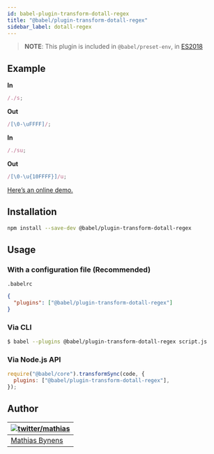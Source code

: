```yaml
---
id: babel-plugin-transform-dotall-regex
title: "@babel/plugin-transform-dotall-regex"
sidebar_label: dotall-regex
---
```


> **NOTE**: This plugin is included in `@babel/preset-env`, in [ES2018](https://github.com/tc39/proposals/blob/master/finished-proposals.md)

## Example

**In**

```js title="JavaScript"
/./s;
```

**Out**

```js title="JavaScript"
/[\0-\uFFFF]/;
```

**In**

```js title="JavaScript"
/./su;
```

**Out**

```js title="JavaScript"
/[\0-\u{10FFFF}]/u;
```

[Here’s an online demo.](https://mothereff.in/regexpu#input=const+regex+%3D+/foo.bar/s%3B%0Aconsole.log%28%0A++regex.test%28%27foo%5Cnbar%27%29%0A%29%3B%0A//+%E2%86%92+true&dotAllFlag=1)

## Installation

```sh title="Shell"
npm install --save-dev @babel/plugin-transform-dotall-regex
```

## Usage

### With a configuration file (Recommended)

`.babelrc`

```json title="babel.config.json"
{
  "plugins": ["@babel/plugin-transform-dotall-regex"]
}
```

### Via CLI

```sh title="Shell"
$ babel --plugins @babel/plugin-transform-dotall-regex script.js
```

### Via Node.js API

```js title="JavaScript"
require("@babel/core").transformSync(code, {
  plugins: ["@babel/plugin-transform-dotall-regex"],
});
```

## Author

| [![twitter/mathias](https://gravatar.com/avatar/24e08a9ea84deb17ae121074d0f17125?s=70)](https://twitter.com/mathias "Follow @mathias on Twitter") |
| ------------------------------------------------------------------------------------------------------------------------------------------------- |
| [Mathias Bynens](https://mathiasbynens.be/)                                                                                                       |
